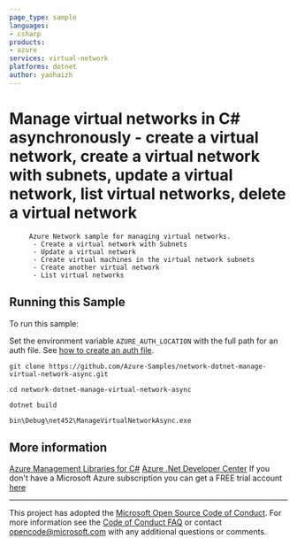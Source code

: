 ```yaml
---
page_type: sample
languages:
- csharp
products:
- azure
services: virtual-network
platforms: dotnet
author: yaohaizh
---
```


# Manage virtual networks in C# asynchronously - create a virtual network, create a virtual network with subnets, update a virtual network, list virtual networks, delete a virtual network #

         Azure Network sample for managing virtual networks.
          - Create a virtual network with Subnets
          - Update a virtual network
          - Create virtual machines in the virtual network subnets
          - Create another virtual network
          - List virtual networks


## Running this Sample ##

To run this sample:

Set the environment variable `AZURE_AUTH_LOCATION` with the full path for an auth file. See [how to create an auth file](https://github.com/Azure/azure-libraries-for-net/blob/master/AUTH.md).

    git clone https://github.com/Azure-Samples/network-dotnet-manage-virtual-network-async.git

    cd network-dotnet-manage-virtual-network-async

    dotnet build

    bin\Debug\net452\ManageVirtualNetworkAsync.exe

## More information ##

[Azure Management Libraries for C#](https://github.com/Azure/azure-sdk-for-net/tree/Fluent)
[Azure .Net Developer Center](https://azure.microsoft.com/en-us/develop/net/)
If you don't have a Microsoft Azure subscription you can get a FREE trial account [here](http://go.microsoft.com/fwlink/?LinkId=330212)

---

This project has adopted the [Microsoft Open Source Code of Conduct](https://opensource.microsoft.com/codeofconduct/). For more information see the [Code of Conduct FAQ](https://opensource.microsoft.com/codeofconduct/faq/) or contact [opencode@microsoft.com](mailto:opencode@microsoft.com) with any additional questions or comments.